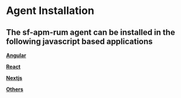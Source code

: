 # Agent Installation

## The sf-apm-rum agent can be installed in the following javascript based applications

[**Angular**](agent_installation/angular)

[**React**](agent_installation/react)

[**Nextjs**](agent_installation/nextjs)

[**Others**](agent_installation/others)